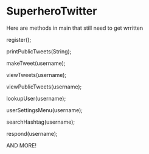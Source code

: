 # SuperheroTwitter

Here are methods in main that still need to get wrritten

register();

printPublicTweets(String);

makeTweet(username);

viewTweets(username);

viewPublicTweets(username);

lookupUser(username);

userSettingsMenu(username);

searchHashtag(username);

respond(username);

AND MORE!
